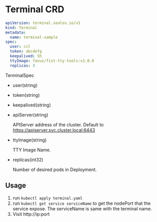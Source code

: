 # Terminal CRD
```yaml
apiVersion: terminal.sealos.io/v1
kind: Terminal
metadata:
  name: terminal-sample
spec:
  user: ccl
  token: abcdefg
  keepalived: 5h
  ttyImage: fanux/fist-tty-tools:v1.0.0
  replicas: 3 
```

TerminalSpec
- user(string)
- token(string)
- keepalived(string) 
- apiServer(string)

  APIServer address of the cluster. Default to https://apiserver.svc.cluster.local:6443

- ttyImage(string)

    TTY Image Name. 

- replicas(int32)
  
    Number of desired pods in Deployment. 

## Usage
1. run `kubectl apply terminal.yaml`
2. run `kubectl get service serviceName` to get the nodePort that the service expose. The serviceName is same with the terminal name.
3. Visit http://ip:port